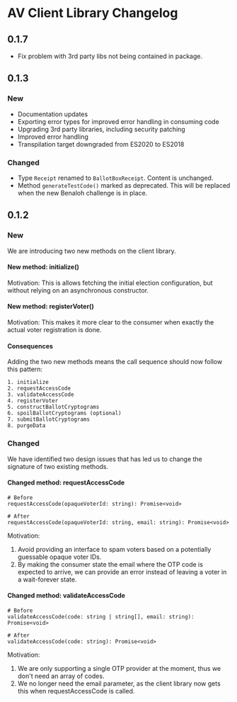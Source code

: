 # AV Client Library Changelog

## 0.1.7
* Fix problem with 3rd party libs not being contained in package.

## 0.1.3

### New
* Documentation updates
* Exporting error types for improved error handling in consuming code
* Upgrading 3rd party libraries, including security patching
* Improved error handling
* Transpilation target downgraded from ES2020 to ES2018

### Changed

* Type `Receipt` renamed to `BallotBoxReceipt`. Content is unchanged.
* Method `generateTestCode()` marked as deprecated. This will be replaced when the new Benaloh challenge is in place.


## 0.1.2

### New
We are introducing two new methods on the client library.

#### New method: initialize()
Motivation:
This is allows fetching the  initial election configuration, but without relying on an asynchronous constructor.

#### New method: registerVoter()
Motivation:
This makes it more clear to the consumer when exactly the actual voter registration is done.

#### Consequences

Adding the two new methods means the call sequence should now follow this pattern:

```
1. initialize
2. requestAccessCode
3. validateAccessCode
4. registerVoter
5. constructBallotCryptograms
6. spoilBallotCryptograms (optional)
7. submitBallotCryptograms
8. purgeData
```

### Changed
We have identified two design issues that has led us to change the signature of two existing methods.

#### Changed method: requestAccessCode
```
# Before
requestAccessCode(opaqueVoterId: string): Promise<void>

# After
requestAccessCode(opaqueVoterId: string, email: string): Promise<void>
```

Motivation:
1. Avoid providing an interface to spam voters based on a potentially guessable opaque voter IDs.
2. By making the consumer state the email where the OTP code is expected to arrive, we can provide an error instead of leaving a voter in a wait-forever state.


#### Changed method: validateAccessCode
```
# Before
validateAccessCode(code: string | string[], email: string): Promise<void>

# After
validateAccessCode(code: string): Promise<void>
```

Motivation:
1. We are only supporting a single OTP provider at the moment, thus we don't need an array of codes.
2. We no longer need the email parameter, as the client library now gets this when requestAccessCode is called.
